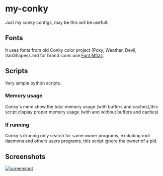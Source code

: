 # my-conky
Just my conky configs, may be this will be usefull.

## Fonts
It uses fonts from old Conky color project (Poky, Weather, Devil, VariShapes) and for brand icons use [Font Mfizz](https://github.com/fizzed/font-mfizz).
## Scripts
Very simple python scripts.
### Memory usage
Conky's mem show the total memory usage (with buffers and caches),this script display proper memory usage (with and without buffers and caches)

### If running
Conky's ifrunnig only search for same owner programs, excluding root daemons and others users programs, this script ignore the owner of a pid.

## Screenshots
[![screenshot](https://github.com/DFOXpro/my-conky/edit/master/example.png)](https://github.com/DFOXpro/my-conky/edit/master/example.png)
